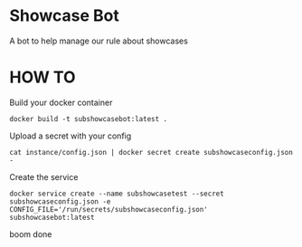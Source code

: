Showcase Bot
===

A bot to help manage our rule about showcases

HOW TO
===
Build your docker container
```
docker build -t subshowcasebot:latest .
```

Upload a secret with your config
```
cat instance/config.json | docker secret create subshowcaseconfig.json -
```

Create the service
```
docker service create --name subshowcasetest --secret subshowcaseconfig.json -e CONFIG_FILE='/run/secrets/subshowcaseconfig.json' subshowcasebot:latest
```


boom done
